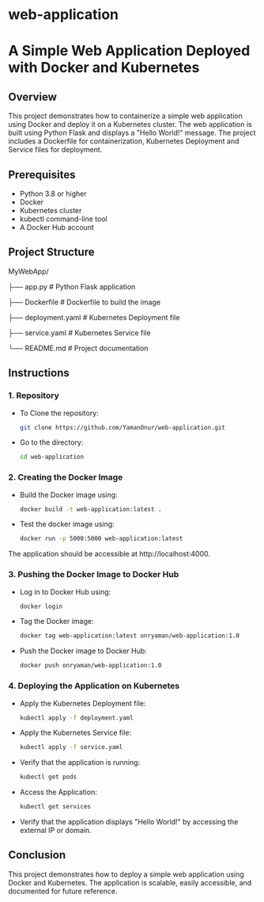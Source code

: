 # web-application 
# A Simple Web Application Deployed with Docker and Kubernetes

## Overview
This project demonstrates how to containerize a simple web application using Docker and deploy it on a Kubernetes cluster. The web application is built using Python Flask and displays a "Hello World!" message. The project includes a Dockerfile for containerization, Kubernetes Deployment and Service files for deployment.

## Prerequisites
- Python 3.8 or higher
- Docker
- Kubernetes cluster
- kubectl command-line tool
- A Docker Hub account

## Project Structure

MyWebApp/

├── app.py # Python Flask application

├── Dockerfile # Dockerfile to build the image

├── deployment.yaml # Kubernetes Deployment file

├── service.yaml # Kubernetes Service file

└── README.md # Project documentation


## Instructions

### 1. Repository

- To Clone the repository:
  ```bash
  git clone https://github.com/YamanOnur/web-application.git
- Go to the directory:
  ```bash
  cd web-application

### 2. Creating the Docker Image

- Build the Docker image using:
  ```bash
  docker build -t web-application:latest .
- Test the docker image using:
  ```bash
  docker run -p 5000:5000 web-application:latest
The application should be accessible at http://localhost:4000.

### 3. Pushing the Docker Image to Docker Hub

- Log in to Docker Hub using:
  ```bash
  docker login
- Tag the Docker image:
  ```bash
  docker tag web-application:latest onryaman/web-application:1.0
- Push the Docker image to Docker Hub:
  ```bash
  docker push onryaman/web-application:1.0

### 4. Deploying the Application on Kubernetes

- Apply the Kubernetes Deployment file:
  ```bash
  kubectl apply -f deployment.yaml
- Apply the Kubernetes Service file:
  ```bash
  kubectl apply -f service.yaml
- Verify that the application is running:
  ```bash
  kubectl get pods
- Access the Application:
  ```bash
  kubectl get services
- Verify that the application displays "Hello World!" by accessing the external IP or domain.

## Conclusion

This project demonstrates how to deploy a simple web application using Docker and Kubernetes. The application is scalable, easily accessible, and documented for future reference.


  
